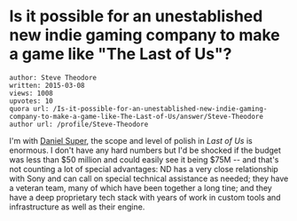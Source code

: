 # Is it possible for an unestablished new indie gaming company to make a game like "The Last of Us"?

	author: Steve Theodore
	written: 2015-03-08
	views: 1008
	upvotes: 10
	quora url: /Is-it-possible-for-an-unestablished-new-indie-gaming-company-to-make-a-game-like-The-Last-of-Us/answer/Steve-Theodore
	author url: /profile/Steve-Theodore


I'm with [Daniel Super](https://www.quora.com/profile/Daniel-Super), the scope and level of polish in _Last of Us_  is enormous. I don't have any hard numbers but I'd be shocked if the budget was less than $50 million and could easily see it being $75M -- and that's not counting a lot of special advantages: ND has a very close relationship with Sony and can call on special technical assistance as needed; they have a veteran team, many of which have been together a long tine; and they have a deep proprietary tech stack with years of work in custom tools and infrastructure as well as their engine.

